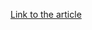 [Link to the article](https://www.securityweek.com/organizations-warned-of-rise-in-okta-support-phishing-attacks/)
